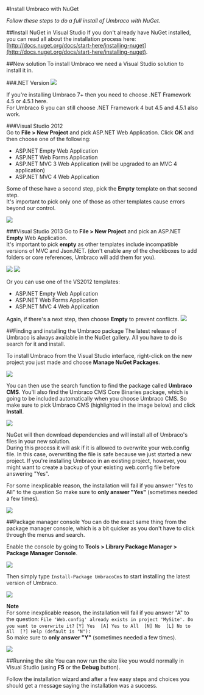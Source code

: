 #Install Umbraco with NuGet

_Follow these steps to do a full install of Umbraco with NuGet._

##Install NuGet in Visual Studio
If you don't already have NuGet installed, you can read all about the installation process here: [http://docs.nuget.org/docs/start-here/installing-nuget](http://docs.nuget.org/docs/start-here/installing-nuget).

##New solution
To install Umbraco we need a Visual Studio solution to install it in. 

###.NET Version
![](images/NuGet/new-project-dotnet4.png)

If you're installing Umbraco 7+ then you need to choose .NET Framework 4.5 or 4.5.1 here.  
For Umbraco 6 you can still choose .NET Framework 4 but 4.5 and 4.5.1 also work.

###Visual Studio 2012  
Go to **File > New Project** and pick ASP.NET Web Application. Click **OK** and then choose one of the following:

* ASP.NET Empty Web Application
* ASP.NET Web Forms Application
* ASP.NET MVC 3 Web Application (will be upgraded to an MVC 4 application)
* ASP.NET MVC 4 Web Application

Some of these have a second step, pick the **Empty** template on that second step.  
It's important to pick only one of those as other templates cause errors beyond our control.

![](images/NuGet/new-project-vs2012.png)

###Visual Studio 2013
Go to **File > New Project** and pick an ASP.NET **Empty** Web Application.   
It's important to pick **empty** as other templates include incompatible versions of MVC and Json.NET. (don't enable any of the checkboxes to add folders or core references, Umbraco will add them for you).   

![](images/NuGet/new-project-vs2013-1.png)
![](images/NuGet/new-project-vs2013-2.png)

Or you can use one of the VS2012 templates:

* ASP.NET Empty Web Application
* ASP.NET Web Forms Application
* ASP.NET MVC 4 Web Application

Again, if there's a next step, then choose **Empty** to prevent conflicts.
![](images/NuGet/new-project-vs2013-3.png)

##Finding and installing the Umbraco package
The latest release of Umbraco is always available in the NuGet gallery. All you have to do is search for it and install.

To install Umbraco from the Visual Studio interface, right-click on the new project you just made and choose **Manage NuGet Packages**.

![](images/NuGet/manage-nuget-packages.png)

You can then use the search function to find the package called **Umbraco CMS**. You'll also find the Umbraco CMS Core Binaries package, which is going to be included automatically when you choose Umbraco CMS.
So make sure to pick Umbraco CMS (highlighted in the image below) and click **Install**.

![](images/NuGet/nuget-search.png)

NuGet will then download dependencies and will install all of Umbraco's files in your new solution.  
During this process it will ask if it is allowed to overwrite your web.config file. In this case, overwriting the file is safe because we just started a new project. If you're installing Umbraco in an existing project, however, you might want to create a backup of your existing web.config file before answering "Yes".

For some inexplicable reason, the installation will fail if you answer "Yes to All" to the question
So make sure to **only answer "Yes"** (sometimes needed a few times).

![](images/NuGet/nuget-overwrite-dialog.png)

##Package manager console
You can do the exact same thing from the package manager console, which is a bit quicker as you don't have to click through the menus and search.

Enable the console by going to **Tools >  Library Package Manager >  Package Manager Console**.

![](images/NuGet/enable-package-manager-console.png)

Then simply type `Install-Package UmbracoCms` to start installing the latest version of Umbraco.

![](images/NuGet/package-manager-console.png)

**Note**  
For some inexplicable reason, the installation will fail if you answer "A" to the question: 
`File 'Web.config' already exists in project 'MySite'. Do you want to overwrite it?`
`[Y] Yes  [A] Yes to All  [N] No  [L] No to All  [?] Help (default is "N"):`  
So make sure to **only answer "Y"** (sometimes needed a few times).

![](images/NuGet/package-manager-console-overwrite.png)

##Running the site
You can now run the site like you would normally in Visual Studio (using **F5** or the **Debug** button).

Follow the installation wizard and after a few easy steps and choices you should get a message saying the installation was a success.
